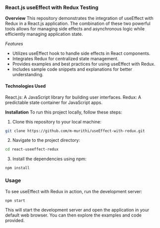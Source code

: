### React.js useEffect with Redux Testing

**Overview**
This repository demonstrates the integration of useEffect with Redux in a React.js application. The combination of these two powerful tools allows for managing side effects and asynchronous logic while efficiently managing application state.

_Features_
- Utilizes useEffect hook to handle side effects in React components.
- Integrates Redux for centralized state management.
- Provides examples and best practices for using useEffect with Redux.
- Includes sample code snippets and explanations for better understanding.

#### Technologies Used
React.js: A JavaScript library for building user interfaces.
Redux: A predictable state container for JavaScript apps.

**Installation**
To run this project locally, follow these steps:

1. Clone this repository to your local machine:
```bash
git clone https://github.com/m-murithi/useEffect-with-redux.git
```
2. Navigate to the project directory:
```bash
cd react-useeffect-redux
```
3. Install the dependencies using npm:
```
npm install
```

### Usage
To see useEffect with Redux in action, run the development server:
```
npm start
```
This will start the development server and open the application in your default web browser. You can then explore the examples and code provided.

